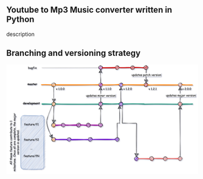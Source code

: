 ## Youtube to Mp3 Music converter written in Python

description

## Branching and versioning strategy
<img src="img/branching_versioning.png" alt="drawing" width="700"/>
